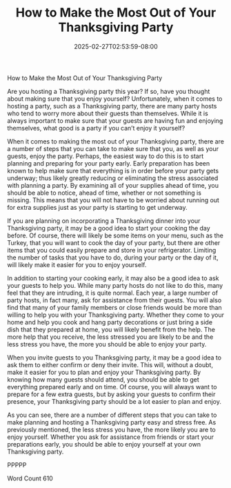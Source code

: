 ﻿---
title: "How to Make the Most Out of Your Thanksgiving Party"
date: 2025-02-27T02:53:59-08:00
description: "Thanksgiving Party Articles Tips for Web Success"
featured_image: "/images/Thanksgiving Party Articles.jpg"
tags: ["Thanksgiving Party Articles"]
---

How to Make the Most Out of Your Thanksgiving Party

Are you hosting a Thanksgiving party this year?  If so, have you thought about making sure that you enjoy yourself?  Unfortunately, when it comes to hosting a party, such as a Thanksgiving party, there are many party hosts who tend to worry more about their guests than themselves. While it is always important to make sure that your guests are having fun and enjoying themselves, what good is a party if you can’t enjoy it yourself?  

When it comes to making the most out of your Thanksgiving party, there are a number of steps that you can take to make sure that you, as well as your guests, enjoy the party.  Perhaps, the easiest way to do this is to start planning and preparing for your party early. Early preparation has been known to help make sure that everything is in order before your party gets underway; thus likely greatly reducing or eliminating the stress associated with planning a party.  By examining all of your supplies ahead of time, you should be able to notice, ahead of time, whether or not something is missing.  This means that you will not have to be worried about running out for extra supplies just as your party is starting to get underway.

If you are planning on incorporating a Thanksgiving dinner into your Thanksgiving party, it may be a good idea to start your cooking the day before. Of course, there will likely be some items on your menu, such as the Turkey, that you will want to cook the day of your party, but there are other items that you could easily prepare and store in your refrigerator.  Limiting the number of tasks that you have to do, during your party or the day of it, will likely make it easier for you to enjoy yourself.

In addition to starting your cooking early, it may also be a good idea to ask your guests to help you. While many party hosts do not like to do this, many feel that they are intruding, it is quite normal. Each year, a large number of party hosts, in fact many, ask for assistance from their guests.  You will also find that many of your family members or close friends would be more than willing to help you with your Thanksgiving party. Whether they come to your home and help you cook and hang party decorations or just bring a side dish that they prepared at home, you will likely benefit from the help. The more help that you receive, the less stressed you are likely to be and the less stress you have, the more you should be able to enjoy your party.

When you invite guests to you Thanksgiving party, it may be a good idea to ask them to either confirm or deny their invite. This will, without a doubt, make it easier for you to plan and enjoy your Thanksgiving party. By knowing how many guests should attend, you should be able to get everything prepared early and on time. Of course, you will always want to prepare for a few extra guests, but by asking your guests to confirm their presence, your Thanksgiving party should be a lot easier to plan and enjoy.

As you can see, there are a number of different steps that you can take to make planning and hosting a Thanksgiving party easy and stress free. As previously mentioned, the less stress you have, the more likely you are to enjoy yourself.  Whether you ask for assistance from friends or start your preparations early, you should be able to enjoy yourself at your own Thanksgiving party.

PPPPP

Word Count 610

